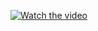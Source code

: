[![Watch the video](https://img.youtube.com/vi/UDnXLvgNBeU/hqdefault.jpg)](https://youtu.be/UDnXLvgNBeU)
